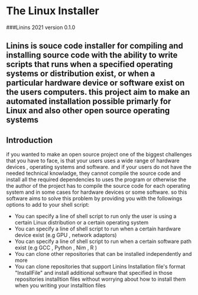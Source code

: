 # The Linux Installer 
###Linins 2021   version 0.1.0 

Linins is souce code installer for compiling and installing source code with the ability to write scripts that runs when a specified operating systems or distribution exist, or  when a particular hardware device or software exist on the users computers. this project aim to make an automated installation possible  primarly for Linux and also other open source operating systems
---
## Introduction
if you wanted to make an open source project one of the biggest challenges that you have to face, is that your users uses a wide range of hardware devices , operating systems and software. and if your users do not have the needed technical knowladge, they cannot compile the source code and install all the required dependencies to uses the program or otherwise the the author of the project has to compile the source code for each operating system and in some cases for hardware devices or some software. so this software aims to solve this problem by providing you with the followings options to add to your shell script:

* You can specify a line of shell script to run only the user is using a certain Linux distribution or a certain operating system
* You can specify a line of shell script to run when a certain hardware device exist (e.g GPU , network adaptors)
* You can specify a line of shell script to run when a certain software path exist (e.g GCC , Python , Nim , R )
* You can clone other repositories that can be installed independently and more
* You can clone repositories that support Linins Installation file's format "InstallFile" and install additional software that specified in those repositories installtion files without worrying about how to install them when you writing your installtion files

